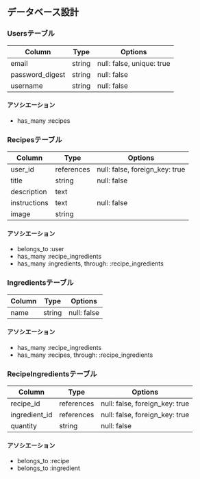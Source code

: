 ## データベース設計

### Usersテーブル

| Column          | Type   | Options                   |
|-----------------|--------|---------------------------|
| email           | string | null: false, unique: true |
| password_digest | string | null: false               |
| username        | string | null: false               |

#### アソシエーション
- has_many :recipes

### Recipesテーブル

| Column      | Type       | Options                        |
|-------------|------------|--------------------------------|
| user_id     | references | null: false, foreign_key: true |
| title       | string     | null: false                    |
| description | text       |                                |
| instructions| text       | null: false                    |
| image       | string     |                                |

#### アソシエーション
- belongs_to :user
- has_many :recipe_ingredients
- has_many :ingredients, through: :recipe_ingredients

### Ingredientsテーブル

| Column | Type   | Options     |
|--------|--------|-------------|
| name   | string | null: false |

#### アソシエーション
- has_many :recipe_ingredients
- has_many :recipes, through: :recipe_ingredients

### RecipeIngredientsテーブル

| Column       | Type       | Options                        |
|--------------|------------|--------------------------------|
| recipe_id    | references | null: false, foreign_key: true |
| ingredient_id| references | null: false, foreign_key: true |
| quantity     | string     | null: false                    |

#### アソシエーション
- belongs_to :recipe
- belongs_to :ingredient
